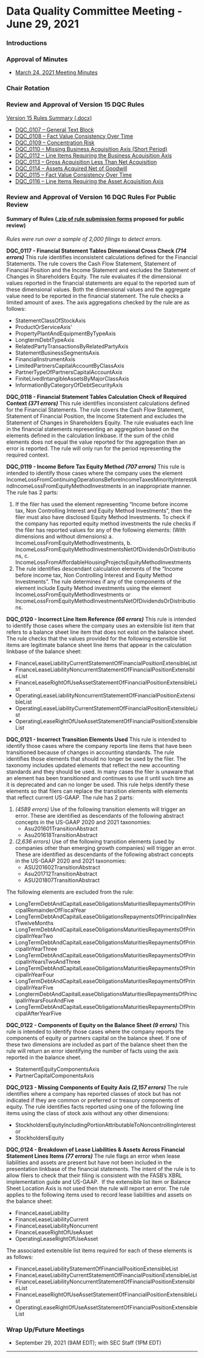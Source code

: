 # Data Quality Committee Meeting - June 29, 2021

### Introductions 
  
### Approval of Minutes
  + [March 24, 2021 Meeting Minutes](DRAFTDQCMeetingNotes03242021.docx?raw=true)

### Chair Rotation

### Review and Approval of Version 15 DQC Rules
[Version 15 Rules Summary (.docx)](v15-approval.docx?raw=true) 
  + [DQC_0107 – General Text Block](https://github.com/DataQualityCommittee/dqc_us_rules/blob/v15/docs/DQC_US_0107/DQC_0107.md)
  + [DQC_0108 – Fact Value Consistency Over Time](https://github.com/DataQualityCommittee/dqc_us_rules/blob/v15/docs/DQC_US_0108/DQC_0108.md)
  + [DQC_0109 – Concentration Risk](https://github.com/DataQualityCommittee/dqc_us_rules/blob/v15/docs/DQC_US_0109/DQC_0109.md)
  + [DQC_0110 – Missing Business Acquisition Axis (Short Period)](https://github.com/DataQualityCommittee/dqc_us_rules/blob/v15/docs/DQC_US_0110/DQC_0110.md)
  + [DQC_0112 – Line Items Requiring the Business Acquisition Axis](https://github.com/DataQualityCommittee/dqc_us_rules/blob/v15/docs/DQC_US_0112/DQC_0112.md)
  + [DQC_0113 – Gross Acquisition Less Than Net Acquisition](https://github.com/DataQualityCommittee/dqc_us_rules/blob/v15/docs/DQC_US_0113/DQC_0113.md)
  + [DQC_0114 – Assets Acquired Net of Goodwill](https://github.com/DataQualityCommittee/dqc_us_rules/blob/v15/docs/DQC_US_0114/DQC_0114.md)
  + [DQC_0115 – Fact Value Consistency Over Time](https://github.com/DataQualityCommittee/dqc_us_rules/blob/v15/docs/DQC_US_0115/DQC_0115.md)
  + [DQC_0116 – Line Items Requiring the Asset Acquisition Axis](https://github.com/DataQualityCommittee/dqc_us_rules/blob/v15/docs/DQC_US_0116/DQC_0116.md)

### Review and Approval of Version 16 DQC Rules For Public Review 
#### Summary of Rules ([.zip of rule submission forms](v16-public-review.zip) proposed for public review)
_Rules were run over a sample of 2,000 filings to detect errors._

**DQC_0117 - Financial Statement Tables Dimensional Cross Check _(714 errors)_** This rule identifies inconsistent calculations defined for the Financial Statements.  The rule covers the Cash Flow Statement, Statement of Financial Position and the Income Statement and excludes the Statement of Changes in Shareholders Equity.  The rule evaluates if the dimensional values reported in the financial statements are equal to the reported sum of these dimensional values. Both the dimensional values and the aggregate value need to be reported in the financial statement.  The rule checks a limited amount of axes. The axis aggregations checked by the rule are as follows:

*   StatementClassOfStockAxis
*   ProductOrServiceAxis'
*   PropertyPlantAndEquipmentByTypeAxis
*   LongtermDebtTypeAxis
*   RelatedPartyTransactionsByRelatedPartyAxis
*   StatementBusinessSegmentsAxis
*   FinancialInstrumentAxis
*   LimitedPartnersCapitalAccountByClassAxis
*   PartnerTypeOfPartnersCapitalAccountAxis
*   FiniteLivedIntangibleAssetsByMajorClassAxis
*   InformationByCategoryOfDebtSecurityAxis

**DQC_0118 - Financial Statement Tables Calculation Check of Required Context _(371 errors)_** This rule identifies inconsistent calculations defined for the Financial Statements.  The rule covers the Cash Flow Statement, Statement of Financial Position, the Income Statement and excludes the Statement of Changes in Shareholders Equity.  The rule evaluates each line in the financial statements representing an aggregation based on the elements defined in the calculation linkbase.  If the sum of the child elements does not equal the value reported for the aggregation then an error is reported.  The rule will only run for the period representing the required context.

**DQC_0119 - Income Before Tax Equity Method _(707 errors)_** This rule is intended to identify those cases where the company uses the element IncomeLossFromContinuingOperationsBeforeIncomeTaxesMinorityInterestAndIncomeLossFromEquityMethodInvestments in an inappropriate manner.  The rule has 2 parts:

1.  If the filer has used the element representing “Income before income tax, Non Controlling Interest and Equity Method Investments”, then the filer must also have disclosed Equity Method Investments.  To check if the company has reported equity method investments the rule checks if the filer has reported values for any of the following elements: (With dimensions and without dimensions)
        a. IncomeLossFromEquityMethodInvestments, 
        b. IncomeLossFromEquityMethodInvestmentsNetOfDividendsOrDistributions, 
        c. IncomeLossFromAffordableHousingProjectsEquityMethodInvestments
2. The rule identifies descendant calculation elements of the “Income before income tax, Non Controlling Interest and Equity Method Investments”. The rule determines if any of the components of the element include Equity Method investments using the element IncomeLossFromEquityMethodInvestments or IncomeLossFromEquityMethodInvestmentsNetOfDividendsOrDistributions.

**DQC_0120 - Incorrect Line Item Reference _(66 errors)_** This rule is intended to identify those cases where the company uses an extensible list item that refers to a balance sheet line item that does not exist on the balance sheet.  The rule checks that the values provided for the following extensible list items are legitimate balance sheet line items that appear in the calculation linkbase of the balance sheet:

*   FinanceLeaseLiabilityCurrentStatementOfFinancialPositionExtensibleList
*   FinanceLeaseLiabilityNoncurrentStatementOfFinancialPositionExtensibleList
*   FinanceLeaseRightOfUseAssetStatementOfFinancialPositionExtensibleList 
*   OperatingLeaseLiabilityNoncurrentStatementOfFinancialPositionExtensibleList
*   OperatingLeaseLiabilityCurrentStatementOfFinancialPositionExtensibleList 
*   OperatingLeaseRightOfUseAssetStatementOfFinancialPositionExtensibleList

**DQC_0121 - Incorrect Transition Elements Used** This rule is intended to identify those cases where the company reports line items that have been transitioned because of changes in accounting standards. The rule identifies those elements that should no longer be used by the filer.  The taxonomy includes updated elements that reflect the new accounting standards and they should be used. In many cases the filer is unaware that an element has been transitioned and continues to use it until such time as it is deprecated and can no longer be used.  This rule helps identify these elements so that filers can replace the transition elements with elements that reflect current US-GAAP. The rule has 2 parts:

1.  _(4589 errors)_ Use of the following transition elements will trigger an error.  These are identified as descendants of the following abstract concepts in the US-GAAP 2020 and 2021 taxonomies:
    *   Asu201601TransitionAbstract
    *   Asu201618TransitionAbstract
1. _(2,636 errors)_ Use of the following transition elements (used by companies other than emerging growth companies) will trigger an error.  These are identified as descendants of the following abstract concepts in the US-GAAP 2020 and 2021 taxonomies:
    *   ASU201602TransitionAbstract
    *   Asu201712TransitionAbstract
    *   ASU201807TransitionAbstract

The following elements are excluded from the rule:

*   LongTermDebtAndCapitalLeaseObligationsMaturitiesRepaymentsOfPrincipalRemainderOfFiscalYear
*   LongTermDebtAndCapitalLeaseObligationsRepaymentsOfPrincipalInNextTwelveMonths
*   LongTermDebtAndCapitalLeaseObligationsMaturitiesRepaymentsOfPrincipalInYearTwo
*   LongTermDebtAndCapitalLeaseObligationsMaturitiesRepaymentsOfPrincipalInYearThree
*   LongTermDebtAndCapitalLeaseObligationsMaturitiesRepaymentsOfPrincipalInYearsTwoAndThree
*   LongTermDebtAndCapitalLeaseObligationsMaturitiesRepaymentsOfPrincipalInYearFour
*   LongTermDebtAndCapitalLeaseObligationsMaturitiesRepaymentsOfPrincipalInYearFive
*   LongtermDebtAndCapitalLeaseObligationsMaturitiesRepaymentsOfPrincipalInYearsFourAndFive
*   LongTermDebtAndCapitalLeaseObligationsMaturitiesRepaymentsOfPrincipalAfterYearFive

**DQC_0122 - Components of Equity on the Balance Sheet _(9 errors)_** This rule is intended to identify those cases where the company reports the components of equity or partners capital on the balance sheet. If one of these two dimensions are included as part of the balance sheet then the rule will return an error identifying the number of facts using the axis reported in the balance sheet.

*   StatementEquityComponentsAxis
*   PartnerCapitalComponentsAxis

**DQC_0123 - Missing Components of Equity Axis _(2,157 errors)_** The rule identifies where a company has reported classes of stock but has not indicated if they are common or preferred or treasury components of equity. The rule identifies facts reported using one of the following line items using the class of stock axis without any other dimensions:

*   StockholdersEquityIncludingPortionAttributableToNoncontrollingInterest or 
*   StockholdersEquity

**DQC_0124 - Breakdown of Lease Liabilities & Assets Across Financial Statement Lines Items _(77 errors)_** The rule flags an error when lease liabilities and assets are present but have not been included in the presentation linkbase of the financial statements. The intent of the rule is to allow filers to check that their filing is consistent with the FASB’s XBRL implementation guide and US-GAAP.  If the extensible list item or Balance Sheet Location Axis is not used then the rule will report an error.  The rule applies to the following items used to record lease liabilities and assets on the balance sheet:

*   FinanceLeaseLiability
*   FinanceLeaseLiabilityCurrent
*   FinanceLeaseLiabilityNoncurrent
*   FinanceLeaseRightOfUseAsset
*   OperatingLeaseRightOfUseAsset

The associated extensible list items required for each of these elements is as follows:

*   FinanceLeaseLiabilityStatementOfFinancialPositionExtensibleList
*   FinanceLeaseLiabilityCurrentStatementOfFinancialPositionExtensibleList
*   FinanceLeaseLiabilityNoncurrentStatementOfFinancialPositionExtensibleList
*   FinanceLeaseRightOfUseAssetStatementOfFinancialPositionExtensibleList
*   OperatingLeaseRightOfUseAssetStatementOfFinancialPositionExtensibleList

### Wrap Up/Future Meetings
  + September 29, 2021 (9AM EDT); with SEC Staff (1PM EDT)
______________________
